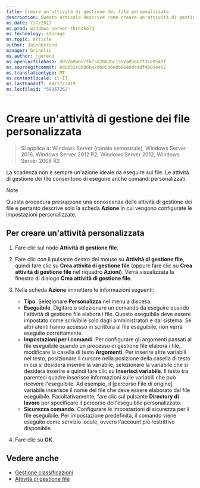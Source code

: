 ```yaml
---
title: Creare un'attività di gestione dei file personalizzata
description: Questo articolo descrive come creare un'attività di gestione di file personalizzata e attività personalizzate.
ms.date: 7/7/2017
ms.prod: windows-server-threshold
ms.technology: storage
ms.topic: article
author: JasonGerend
manager: brianlic
ms.author: jgerend
ms.openlocfilehash: dd52a94657fb73d28b3bc1552a058b7f3ca954ff
ms.sourcegitcommit: 0d0b32c8986ba7db9536e0b8648d4ddf9b03e452
ms.translationtype: MT
ms.contentlocale: it-IT
ms.lasthandoff: 04/17/2019
ms.locfileid: "59867262"
---
```

# <a name="create-a-custom-file-management-task"></a>Creare un'attività di gestione dei file personalizzata

> Si applica a: Windows Server (canale semestrale), Windows Server 2016, Windows Server 2012 R2, Windows Server 2012, Windows Server 2008 R2

La scadenza non è sempre un'azione ideale da eseguire sui file. Le attività di gestione dei file consentono di eseguire anche comandi personalizzati.

> [!Note]
> Questa procedura presuppone una conoscenza delle attività di gestione dei file e pertanto descrive solo la scheda **Azione** in cui vengono configurate le impostazioni personalizzate.

## <a name="to-create-a-custom-task"></a>Per creare un'attività personalizzata

1.  Fare clic sul nodo **Attività di gestione file**.

2.  Fare clic con il pulsante destro del mouse su **Attività di gestione file**, quindi fare clic su **Crea attività di gestione file** (oppure fare clic su **Crea attività di gestione file** nel riquadro **Azioni**). Verrà visualizzata la finestra di dialogo **Crea attività di gestione file**.

3.  Nella scheda **Azione** immettere le informazioni seguenti:

    -   **Tipo**. Selezionare **Personalizza** nel menu a discesa.
    -   **Eseguibile**. Digitare o selezionare un comando da eseguire quando l'attività di gestione file elabora i file. Questo eseguibile deve essere impostato come scrivibile solo dagli amministratori e dal sistema. Se altri utenti hanno accesso in scrittura al file eseguibile, non verrà eseguito correttamente.
    -   **Impostazioni per i comandi**. Per configurare gli argomenti passati al file eseguibile quando un processo di gestione file elabora i file, modificare la casella di testo **Argomenti**. Per inserire altre variabili nel testo, posizionare il cursore nella posizione della casella di testo in cui si desidera inserire la variabile, selezionare la variabile che si desidera inserire e quindi fare clic su **Inserisci variabile**. Il testo tra parentesi quadre inserisce informazioni sulle variabili che può ricevere l'eseguibile. Ad esempio, il \[percorso File di origine\] variabile inserisce il nome del file che deve essere elaborato dal file eseguibile. Facoltativamente, fare clic sul pulsante **Directory di lavoro** per specificare il percorso dell'eseguibile personalizzato.
    -   **Sicurezza comando**. Configurare le impostazioni di sicurezza per il file eseguibile. Per impostazione predefinita, il comando viene eseguito come servizio locale, ovvero l'account più restrittivo disponibile.

4.  Fare clic su **OK**.

## <a name="see-also"></a>Vedere anche

-   [Gestione classificazioni](classification-management.md)
-   [Attività di gestione file](file-management-tasks.md)